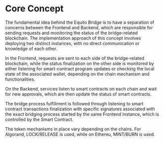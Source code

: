 # Core Concept

The fundamental idea behind the Equito Bridge is to have a separation of concerns between the Frontend and Backend, which are responsible for sending requests and monitoring the status of the bridge-related blockchain. The implementation approach of this concept involves deploying two distinct instances, with no direct communication or knowledge of each other.

In the Frontend, requests are sent to each side of the bridge-related blockchain, while the status finalization on the other side is monitored by either listening for smart-contract program updates or checking the local state of the associated wallet, depending on the chain mechanism and functionalities.

On the Backend, services listen to smart contracts on each chain and wait for new approvals, which are then update the status of smart contracts.

The bridge process fulfillment is followed through listening to smart contract transactions finalization with specific signatures associated with the exact bridging process started by the same Frontend instance, which is controlled by the Smart Contract.

The token mechanisms in place vary depending on the chains. For Algorand, LOCK/RELEASE is used, while on Ethereu, MINT/BURN is used.
